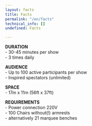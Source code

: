 ```yaml
---
layout: facts
title: Facts
permalink: "/en/facts"
technical_info: []
undefined: Facts

---
```

**DURATION**  
\- 30-45 minutes per show  
\- 3 times daily

**AUDIENCE**  
\- Up to 100 active participants per show  
\- Inspired spectators (unlimited)

**SPACE**  
\- 17m x 11m (56ft x 37ft)

**REQUIREMENTS**  
\- Power connection 220V  
\- 100 Chairs without(!) armrests  
\- alternatively 21 marquee benches